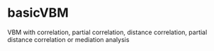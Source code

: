 # basicVBM
VBM with correlation, partial correlation, distance correlation, partial distance correlation or mediation analysis
